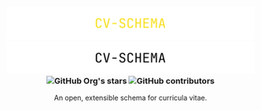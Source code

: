 <center>
  <h3>
      <img alt="CV Schema" src="../assets/Banner%20Dark.svg#gh-dark-mode-only"/>
      <img alt="CV Schema" src="../assets/Banner%20Light.svg#gh-light-mode-only"/>
      <img alt="GitHub Org's stars" src="https://img.shields.io/github/stars/cv-schema?color=F7DF1E&style=for-the-badge">
      <img alt="GitHub contributors" src="https://img.shields.io/github/contributors/cv-schema/schema?color=F7DF1E&style=for-the-badge">
  </h3>
  <p>
      An open, extensible schema for curricula vitae.
  </p>
</center>
